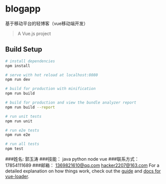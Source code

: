 # blogapp
基于移动平台的轻博客（vue移动端开发）

> A Vue.js project

## Build Setup

``` bash
# install dependencies
npm install

# serve with hot reload at localhost:8080
npm run dev

# build for production with minification
npm run build

# build for production and view the bundle analyzer report
npm run build --report

# run unit tests
npm run unit

# run e2e tests
npm run e2e

# run all tests
npm test
```
###姓名: 郭玉涛
###技能： java python node vue
###联系方式： 17854111689
###邮箱： 1369821610@qq.com hacker2207@163.com
For a detailed explanation on how things work, check out the [guide](http://vuejs-templates.github.io/webpack/) and [docs for vue-loader](http://vuejs.github.io/vue-loader).
